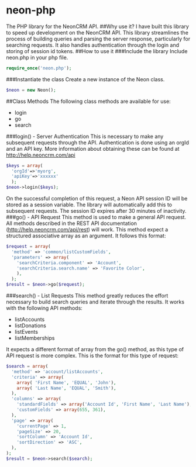 neon-php
========
The PHP library for the NeonCRM API.
##Why use it?
I have built this library to speed up development on the NeonCRM API. This library streamlines the process of building queries and parsing the server response, particularly for searching requests. It also handles authentication through the login and storing of session id tokens.
##How to use it
###Include the library
Include neon.php in your php file.
```PHP
require_once('neon.php');
```
###Instantiate the class
Create a new instance of the Neon class.
```PHP
$neon = new Neon();
```
##Class Methods
The following class methods are available for use:
* login
* go
* search

###login() - Server Authentication
This is necessary to make any subsequent requests through the API. Authentication is done using an orgId and an API key. More information about obtaining these can be found at http://help.neoncrm.com/api
```PHP
$keys = array(
  'orgId'=>'myorg', 
  'apiKey'=>'xxxxxx'
  ); 
$neon->login($keys);
```
On the successful completion of this request, a Neon API session ID will be stored as a session variable. The library will automatically add this to subsequent requests. The session ID expires after 30 minutes of inactivity.
###go() - API Request
This method is used to make a general API request. All methods described in the REST API documentation (http://help.neoncrm.com/api/rest) will work. This method expect a structured associative array as an argument. It follows this format:
```PHP
$request = array( 
  'method' => 'common/listCustomFields', 
  'parameters' => array(
    'searchCriteria.component' => 'Account',
    'searchCriteria.search.name' => 'Favorite Color',
    ),
  );
$result = $neon->go($request);
```
###search() - List Requests
This method greatly reduces the effort necessary to build search queries and iterate through the results. It works with the following API methods:
* listAccounts
* listDonations
* listEvents
* listMemberships

It expects a different format of array from the go() method, as this type of API request is more complex.
This is the format for this type of request:
```PHP
$search = array( 
  'method' => 'account/listAccounts', 
  'criteria' => array(
    array( 'First Name', 'EQUAL', 'John'),
    array( 'Last Name', 'EQUAL', 'Smith'),
  ),
  'columns' => array(
    'standardFields' => array('Account Id', 'First Name', 'Last Name'),
    'customFields' => array(655, 361),
  ),
  'page' => array(
    'currentPage' => 1,
    'pageSize' => 20,
    'sortColumn' => 'Account Id',
    'sortDirection' => 'ASC',
  ),
);
$result = $neon->search($search);
```
